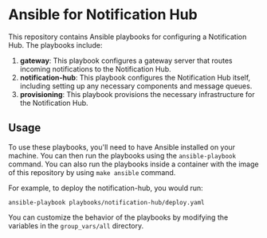 # Ansible for Notification Hub

This repository contains Ansible playbooks for configuring a Notification Hub. The playbooks include:

1. **gateway**: This playbook configures a gateway server that routes incoming notifications to the Notification Hub.
2. **notification-hub**: This playbook configures the Notification Hub itself, including setting up any necessary components and message queues.
3. **provisioning**: This playbook provisions the necessary infrastructure for the Notification Hub.

## Usage

To use these playbooks, you'll need to have Ansible installed on your machine. You can then run the playbooks using the `ansible-playbook` command. 
You can also run the playbooks inside a container with the image of this repository by using  `make ansible` command.

For example, to deploy the notification-hub, you would run:

    ansible-playbook playbooks/notification-hub/deploy.yaml

You can customize the behavior of the playbooks by modifying the variables in the `group_vars/all` directory. 

